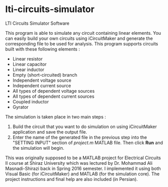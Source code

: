 # lti-circuits-simulator
LTI Circuits Simulator Software

This program is able to simulate any circuit containing linear elements. You can easily build your own circuits using iCircuitMaker and generate the corresponding file to be used for analysis. This program supports circuits built with these following elements :
* Linear resistor
* Linear capacitor
* Linear inductor
* Empty (short-circuited) branch
* Independent voltage source
* Independent current source
* All types of dependent voltage sources
* All types of dependent current sources
* Coupled inductor
* Gyrator

The simulation is taken place in two main steps :
1. Build the circuit that you want to do simulation on using iCircuitMaker application and save the output file.
2. Enter the name of the generated file in the previous step into the "SETTING INPUT" section of *project.m* MATLAB file. Then click **Run** and the simulation will begin.

This was originally supposed to be a MATLAB project for Electrical Circuits II course at Shiraz University which was lectured by Dr. Mohammad Ali Masnadi-Shirazi back in Spring 2016 semester. I implemented it using both Visual Basic (for iCircuitMaker) and MATLAB (for the simulation core). The project instructions and final help are also included (in Persian).
